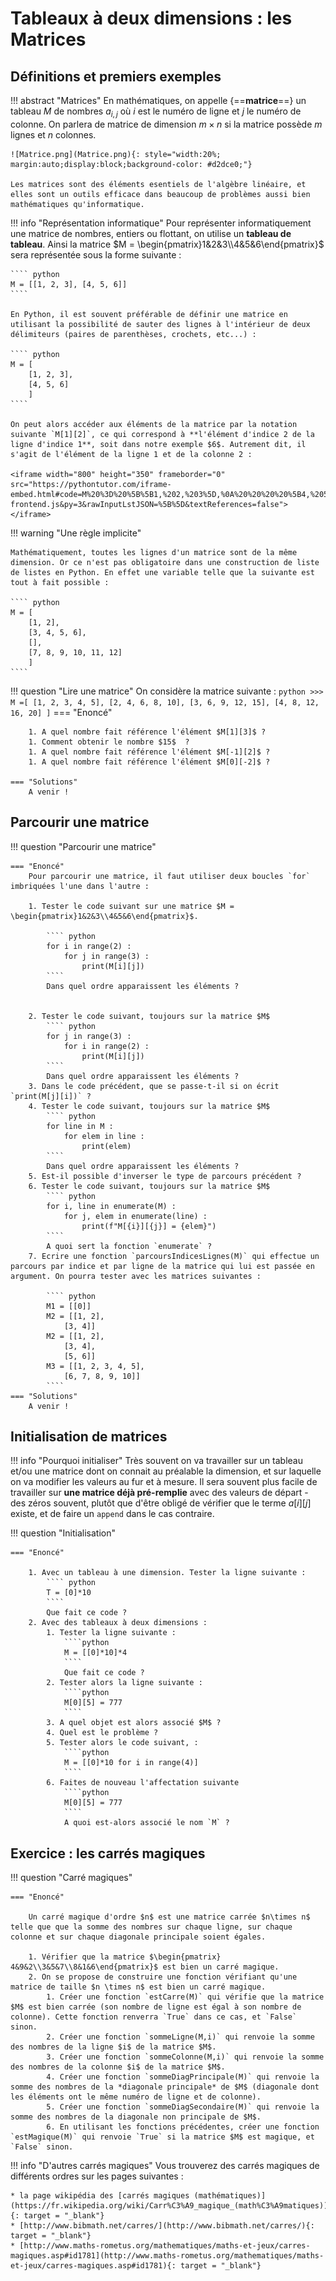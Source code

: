 # Tableaux à deux dimensions : les Matrices


## Définitions et premiers exemples

!!! abstract "Matrices"
	En mathématiques, on appelle {==**matrice**==} un tableau $M$ de nombres $a_{i,j}$ où $i$ est le numéro de ligne et $j$ le numéro de colonne. On parlera de matrice de dimension $m\times n$ si la matrice possède $m$ lignes et $n$ colonnes.
 
 	![Matrice.png](Matrice.png){: style="width:20%; margin:auto;display:block;background-color: #d2dce0;"}
	
	Les matrices sont des éléments esentiels de l'algèbre linéaire, et elles sont un outils efficace dans beaucoup de problèmes aussi bien mathématiques qu'informatique.
 
!!! info "Représentation informatique"
	Pour représenter informatiquement une matrice de nombres, entiers ou flottant, on utilise un **tableau de tableau**. Ainsi la matrice $M = \begin{pmatrix}1&2&3\\4&5&6\end{pmatrix}$ sera représentée sous la forme suivante :

	```` python
	M = [[1, 2, 3], [4, 5, 6]]
	````
	
	En Python, il est souvent préférable de définir une matrice en utilisant la possibilité de sauter des lignes à l'intérieur de deux délimiteurs (paires de parenthèses, crochets, etc...) :
	
	```` python
	M = [
		[1, 2, 3],
		[4, 5, 6]
		]		
	````

	On peut alors accéder aux éléments de la matrice par la notation suivante `M[1][2]`, ce qui correspond à **l'élément d'indice 2 de la ligne d'indice 1**, soit dans notre exemple $6$. Autrement dit, il s'agit de l'élément de la ligne 1 et de la colonne 2 : 
	
	<iframe width="800" height="350" frameborder="0" src="https://pythontutor.com/iframe-embed.html#code=M%20%3D%20%5B%5B1,%202,%203%5D,%0A%20%20%20%20%5B4,%205,%206%5D%5D%0Aprint%28M%5B1%5D%5B2%5D%29&codeDivHeight=400&codeDivWidth=350&cumulative=false&curInstr=0&heapPrimitives=nevernest&origin=opt-frontend.js&py=3&rawInputLstJSON=%5B%5D&textReferences=false"> </iframe>
	
!!! warning "Une règle implicite"

	Mathématiquement, toutes les lignes d'un matrice sont de la même dimension. Or ce n'est pas obligatoire dans une construction de liste de listes en Python. En effet une variable telle que la suivante est tout à fait possible :
	
	```` python
	M = [
		[1, 2],
		[3, 4, 5, 6],
		[],
		[7, 8, 9, 10, 11, 12]
		]	
	````
	
!!! question "Lire une matrice"
	On considère la matrice suivante :
	```` python
	>>> M =[
			[1, 2, 3, 4, 5],
			[2, 4, 6, 8, 10],
			[3, 6, 9, 12, 15],
			[4, 8, 12, 16, 20]
			]
	````
	=== "Enoncé"

		1. A quel nombre fait référence l'élément $M[1][3]$ ?
		1. Comment obtenir le nombre $15$  ? 
		1. A quel nombre fait référence l'élément $M[-1][2]$ ?
		1. A quel nombre fait référence l'élément $M[0][-2]$ ?
		
	=== "Solutions"
		A venir !

## Parcourir une matrice

!!! question "Parcourir une matrice"

	=== "Enoncé"
		Pour parcourir une matrice, il faut utiliser deux boucles `for` imbriquées l'une dans l'autre :
		
		1. Tester le code suivant sur une matrice $M = \begin{pmatrix}1&2&3\\4&5&6\end{pmatrix}$.
		
			```` python 
			for i in range(2) :
				for j in range(3) :
					print(M[i][j])
			````
			Dans quel ordre apparaissent les éléments ?


		2. Tester le code suivant, toujours sur la matrice $M$
			```` python 
			for j in range(3) :
				for i in range(2) :
					print(M[i][j])
			````
			Dans quel ordre apparaissent les éléments ?
		3. Dans le code précédent, que se passe-t-il si on écrit `print(M[j][i])` ?
		4. Tester le code suivant, toujours sur la matrice $M$
			```` python 
			for line in M :
				for elem in line :
					print(elem)
			````
			Dans quel ordre apparaissent les éléments ?
		5. Est-il possible d'inverser le type de parcours précédent ?
		6. Tester le code suivant, toujours sur la matrice $M$
			```` python 
			for i, line in enumerate(M) :
				for j, elem in enumerate(line) :
					print(f"M[{i}][{j}] = {elem}")
			````
			A quoi sert la fonction `enumerate` ?
		7. Ecrire une fonction `parcoursIndicesLignes(M)` qui effectue un parcours par indice et par ligne de la matrice qui lui est passée en argument. On pourra tester avec les matrices suivantes :
		
			```` python 
			M1 = [[0]]
			M2 = [[1, 2],
				[3, 4]]
			M2 = [[1, 2],
				[3, 4],
				[5, 6]]
			M3 = [[1, 2, 3, 4, 5],
				[6, 7, 8, 9, 10]]
			````
	=== "Solutions"
		A venir !

## Initialisation de matrices


!!! info "Pourquoi initialiser"
	Très souvent on va travailler sur un tableau et/ou une matrice dont on connait au préalable la dimension, et sur laquelle on va modifier les valeurs au fur et à mesure. Il sera souvent plus facile de travailler sur **une matrice déjà pré-remplie** avec des valeurs de départ - des zéros souvent, plutôt que d'être obligé de vérifier que le terme $a[i][j]$ existe, et de faire un `append` dans le cas contraire.

!!! question "Initialisation"

	=== "Enoncé"
		
		1. Avec un tableau à une dimension. Tester la ligne suivante :
			```` python 
			T = [0]*10
			````
			Que fait ce code ?
		2. Avec des tableaux à deux dimensions :
			1. Tester la ligne suivante :
				````python 
				M = [[0]*10]*4
				````
				Que fait ce code ?
			2. Tester alors la ligne suivante :
				````python 
				M[0][5] = 777
				````
			3. A quel objet est alors associé $M$ ?
			4. Quel est le problème ?
			5. Tester alors le code suivant, :
				````python 
				M = [[0]*10 for i in range(4)]
				````
			6. Faites de nouveau l'affectation suivante
				````python 
				M[0][5] = 777
				````
				A quoi est-alors associé le nom `M` ?

## Exercice : les carrés magiques
				
!!! question "Carré magiques"

	=== "Enoncé"
	
		Un carré magique d'ordre $n$ est une matrice carrée $n\times n$ telle que que la somme des nombres sur chaque ligne, sur chaque colonne et sur chaque diagonale principale soient égales.
	
		1. Vérifier que la matrice $\begin{pmatrix} 4&9&2\\3&5&7\\8&1&6\end{pmatrix}$ est bien un carré magique.
		2. On se propose de construire une fonction vérifiant qu'une matrice de taille $n \times n$ est bien un carré magique.
			1. Créer une fonction `estCarre(M)` qui vérifie que la matrice $M$ est bien carrée (son nombre de ligne est égal à son nombre de colonne). Cette fonction renverra `True` dans ce cas, et `False` sinon.
			2. Créer une fonction `sommeLigne(M,i)` qui renvoie la somme des nombres de la ligne $i$ de la matrice $M$.
			3. Créer une fonction `sommeColonne(M,i)` qui renvoie la somme des nombres de la colonne $i$ de la matrice $M$.
			4. Créer une fonction `sommeDiagPrincipale(M)` qui renvoie la somme des nombres de la *diagonale principale* de $M$ (diagonale dont les éléments ont le même numéro de ligne et de colonne).
			5. Créer une fonction `sommeDiagSecondaire(M)` qui renvoie la somme des nombres de la diagonale non principale de $M$.
			6. En utilisant les fonctions précédentes, créer une fonction `estMagique(M)` qui renvoie `True` si la matrice $M$ est magique, et `False` sinon.

!!! info "D'autres carrés magiques"
	Vous trouverez des carrés magiques de différents ordres sur les pages suivantes :

	* la page wikipédia des [carrés magiques (mathématiques)](https://fr.wikipedia.org/wiki/Carr%C3%A9_magique_(math%C3%A9matiques)){: target = "_blank"}
	* [http://www.bibmath.net/carres/](http://www.bibmath.net/carres/){: target = "_blank"}
	* [http://www.maths-rometus.org/mathematiques/maths-et-jeux/carres-magiques.asp#id1781](http://www.maths-rometus.org/mathematiques/maths-et-jeux/carres-magiques.asp#id1781){: target = "_blank"}

